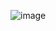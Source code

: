 ![image](https://user-images.githubusercontent.com/90292543/175441933-0cc49663-f896-4930-abc3-c81376bba96d.png)
